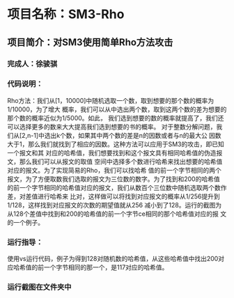 # 项目名称：SM3-Rho
## 项目简介：对SM3使用简单Rho方法攻击
### 完成人：徐骏骐
### 代码说明：
Rho方法：我们从[1，10000]中随机选取一个数，取到想要的那个数的概率为1/10000，为了增大
概率，我们可以从中选出两个数，取到这两个数的差为想要的那个数的概率近似为1/5000。如此，
我们选到想要的数的概率就提高了，我们还可以选择更多的数来大大提高我们选到想要的书的概率。
对于整数分解问题，我们从[2,n-1]中选出k个数，如果其中两个数的差是n的因数或者与n的最大公
因数大于1，那么我们就找到了相应的因数。这种方法可以应用于SM3的攻击，即已知一个报文和其
对应的哈希值，我们想要找到和这个报文具有相同哈希值的伪造报文，那么我们可以从报文的取值
空间中选择多个数进行哈希来找出想要的哈希值对应的报文。为了实现简易的Rho，我们可以找哈希
值的前一个字节相同的两个报文，为了方便取数我们选取的报文为三位数的数字。为了找到和200的哈希值
的前一个字节相同的哈希值对应的报文，我们从数百个三位数中随机选取两个数作差，对差值进行哈希来
比对，这样做可以将找到对应报文的概率从1/256提升到1/128，这样找到对应报文的次数的期望值就从256
减小到了128。运行的截图为从128个差值中找到和200的哈希值的前一个字节ce相同的那个哈希值对应的报
文的一个例子。
### 运行指导：
使用vs运行代码，例子为得到128对随机数的哈希值，从这些哈希值中找出200对应哈希值的前一个字节相同的那一个，是117对应的哈希值。  
### 运行截图在文件夹中

